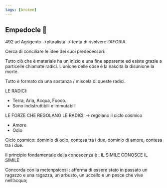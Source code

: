 ```yaml
---
tags: [broken]
---
```

## Empedocle 🤼
492 ad Agrigento →pluralista → tenta di risolvere l'AFORIA

Cerca di conciliare le idee dei suoi predecessori:

Tutto ciò che è materiale ha un inizio e una fine apparente ed esiste grazie a particelle chiamate radici. L'unione delle cose è la nascita la disunione la morte.

Tutto è formato da una sostanza / miscela di queste radici.

LE RADICI:

-   Terra, Aria, Acqua, Fuoco.
-   Sono indistruttibili e immutabili

LE FORZE CHE REGOLANO LE RADICI: → regolano il ciclo cosmico

-   Amore
-   Odio

Ciclo cosmico: dominio di odio, contesa tra i due, dominio di amore, contesa tra i due.

Il principio fondamentale della conoscenza è : IL SIMILE CONOSCE IL SIMILE

Concorda con la metenpsicosi : afferma di essere stato in passato un ragazzo e una ragazza, un arbusto, un uccello e un pesce che vive nell’acqua;